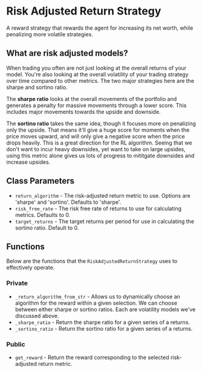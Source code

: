 # Risk Adjusted Return Strategy
A reward strategy that rewards the agent for increasing its net worth, while penalizing more volatile strategies.


## What are risk adjusted models?
When trading you often are not just looking at the overall returns of your model. You're also looking at the overall volatility of your trading strategy over time compared to other metrics. The two major strategies here are the sharpe and sortino ratio. 

The **sharpe ratio** looks at the overall movements of the portfolio and generates a penalty for massive movements through a lower score. This includes major movements towards the upside and downside.

The **sortino ratio** takes the same idea, though it focuses more on penalizing only the upside. That means it'll give a huge score for moments when the price moves upward, and will only give a negative score when the price drops heavily. This is a great direction for the RL algorithm. Seeing that we don't want to incur heavy downsides, yet want to take on large upsides, using this metric alone gives us lots of progress to mititgate downsides and increase upsides.

## Class Parameters
* `return_algorithm` - The risk-adjusted return metric to use. Options are 'sharpe' and 'sortino'. Defaults to 'sharpe'.
* `risk_free_rate` - The risk free rate of returns to use for calculating metrics. Defaults to 0.
* `target_returns` - The target returns per period for use in calculating the sortino ratio. Default to 0.


## Functions

Below are the functions that the `RiskAdjustedReturnStrategy` uses to effectively operate. 

### Private
* `_return_algorithm_from_str` - Allows us to dynamically choose an algorithm for the reward within a given selection. We can choose between either sharpe or sortino ratios. Each are volatility models we've discussed above.
* `_sharpe_ratio` - Return the sharpe ratio for a given series of a returns.
* `_sortino_ratio` - Return the sortino ratio for a given series of a returns.

### Public

* `get_reward` - Return the reward corresponding to the selected risk-adjusted return metric.